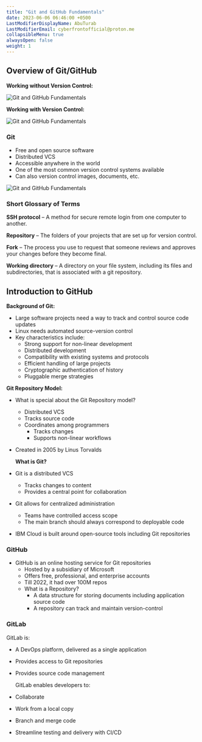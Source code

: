 ```yaml
---
title: "Git and GitHub Fundamentals"
date: 2023-06-06 06:46:00 +0500
LastModifierDisplayName: AbuTurab
LastModifierEmail: cyberfrontofficial@proton.me
collapsibleMenu: true
alwaysOpen: false
weight: 1
---
```


## **Overview of Git/GitHub**
  
**Working without Version Control:**

![Git and GitHub Fundamentals](/notes/ibm-devops-and-se/Git%20and%20GitHub%20Fundamentals.webp)

**Working with Version Control:**

![Git and GitHub Fundamentals](/notes/ibm-devops-and-se/Git%20and%20GitHub%20Fundamentals-1.webp)

### Git

- Free and open source software
- Distributed VCS
- Accessible anywhere in the world
- One of the most common version control systems available
- Can also version control images, documents, etc.
  
![Git and GitHub Fundamentals](/notes/ibm-devops-and-se/Git%20and%20GitHub%20Fundamentals-2.webp)

### Short Glossary of Terms
  
**SSH protocol** – A method for secure remote login from one computer to another.

**Repository** – The folders of your projects that are set up for version control.

**Fork** – The process you use to request that someone reviews and approves your changes before they become final.

**Working directory** – A directory on your file system, including its files and subdirectories, that is associated with a git repository.

## **Introduction to GitHub**
  
  **Background of Git:**
- Large software projects need a way to track and control source code updates
- Linux needs automated source-version control
- Key characteristics include:
  - Strong support for non-linear development
  - Distributed development
  - Compatibility with existing systems and protocols
  - Efficient handling of large projects
  - Cryptographic authentication of history
  - Pluggable merge strategies

**Git Repository Model:**
- What is special about the Git Repository model?
  - Distributed VCS
  - Tracks source code
  - Coordinates among programmers
    - Tracks changes
    - Supports non-linear workflows
- Created in 2005 by Linus Torvalds
	  
  **What is Git?**
- Git is a distributed VCS
  - Tracks changes to content
  - Provides a central point for collaboration
- Git allows for centralized administration
  - Teams have controlled access scope
  - The main branch should always correspond to deployable code
- IBM Cloud is built around open-source tools including Git repositories

### GitHub

- GitHub is an online hosting service for Git repositories
  - Hosted by a subsidiary of Microsoft
  - Offers free, professional, and enterprise accounts
  - Till 2022, it had over 100M repos
  - What is a Repository?
    - A data structure for storing documents including application source code
    - A repository can track and maintain version-control

### GitLab
  
  GitLab is:
- A DevOps platform, delivered as a single application
- Provides access to Git repositories
- Provides source code management
  
  GitLab enables developers to:
- Collaborate
- Work from a local copy
- Branch and merge code
- Streamline testing and delivery with CI/CD
